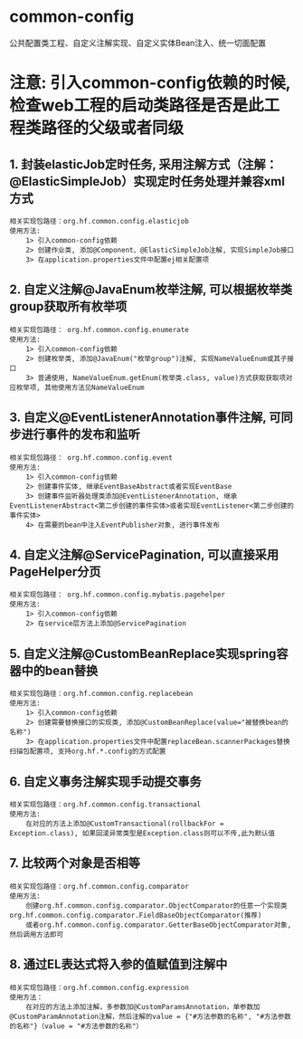 # common-config
公共配置类工程、自定义注解实现、自定义实体Bean注入、统一切面配置

# 注意: 引入common-config依赖的时候, 检查web工程的启动类路径是否是此工程类路径的父级或者同级
## 1. 封装elasticJob定时任务, 采用注解方式（注解：@ElasticSimpleJob）实现定时任务处理并兼容xml方式
    相关实现包路径：org.hf.common.config.elasticjob
    使用方法:
        1> 引入common-config依赖
        2> 创建作业类, 添加@Component、@ElasticSimpleJob注解, 实现SimpleJob接口
        3> 在application.properties文件中配置ej相关配置项
        
## 2. 自定义注解@JavaEnum枚举注解, 可以根据枚举类group获取所有枚举项
    相关实现包路径： org.hf.common.config.enumerate
    使用方法:
        1> 引入common-config依赖
        2> 创建枚举类, 添加@JavaEnum("枚举group")注解, 实现NameValueEnum或其子接口
        3> 普通使用, NameValueEnum.getEnum(枚举类.class, value)方式获取获取项对应枚举项, 其他使用方法见NameValueEnum
        
## 3. 自定义@EventListenerAnnotation事件注解, 可同步进行事件的发布和监听
    相关实现包路径： org.hf.common.config.event
    使用方法:
        1> 引入common-config依赖
        2> 创建事件实体, 继承EventBaseAbstract或者实现EventBase
        3> 创建事件监听器处理类添加@EventListenerAnnotation, 继承EventListenerAbstract<第二步创建的事件实体>或者实现EventListener<第二步创建的事件实体>
        4> 在需要的bean中注入EventPublisher对象, 进行事件发布

## 4. 自定义注解@ServicePagination, 可以直接采用PageHelper分页
    相关实现包路径： org.hf.common.config.mybatis.pagehelper
    使用方法: 
        1> 引入common-config依赖
        2> 在service层方法上添加@ServicePagination

## 5. 自定义注解@CustomBeanReplace实现spring容器中的bean替换
    相关实现包路径：org.hf.common.config.replacebean
    使用方法:
        1> 引入common-config依赖
        2> 创建需要替换接口的实现类, 添加@CustomBeanReplace(value="被替换bean的名称")
        3> 在application.properties文件中配置replaceBean.scannerPackages替换扫描包配置项, 支持org.hf.*.config的方式配置

## 6. 自定义事务注解实现手动提交事务
    相关实现包路径：org.hf.common.config.transactional
    使用方法:
        在对应的方法上添加@CustomTransactional(rollbackFor = Exception.class), 如果回滚异常类型是Exception.class则可以不传,此为默认值

## 7. 比较两个对象是否相等
    相关实现包路径：org.hf.common.config.comparator
    使用方法:
        创建org.hf.common.config.comparator.ObjectComparator的任意一个实现类org.hf.common.config.comparator.FieldBaseObjectComparator(推荐)
        或者org.hf.common.config.comparator.GetterBaseObjectComparator对象, 然后调用方法即可

## 8. 通过EL表达式将入参的值赋值到注解中
    相关实现包路径：org.hf.common.config.expression
    使用方法：
        在对应的方法上添加注解，多参数加@CustomParamsAnnotation，单参数加@CustomParamAnnotation注解，然后注解的value = {"#方法参数的名称", "#方法参数的名称"}（value = "#方法参数的名称"）
